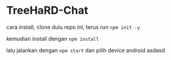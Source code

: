 # TreeHaRD-Chat

cara install, clone dulu repo ini, terus run `npm init -y`

kemudian install dengan `npm install`

lalu jalankan dengan `npm start` dan pilih device android
asdasd